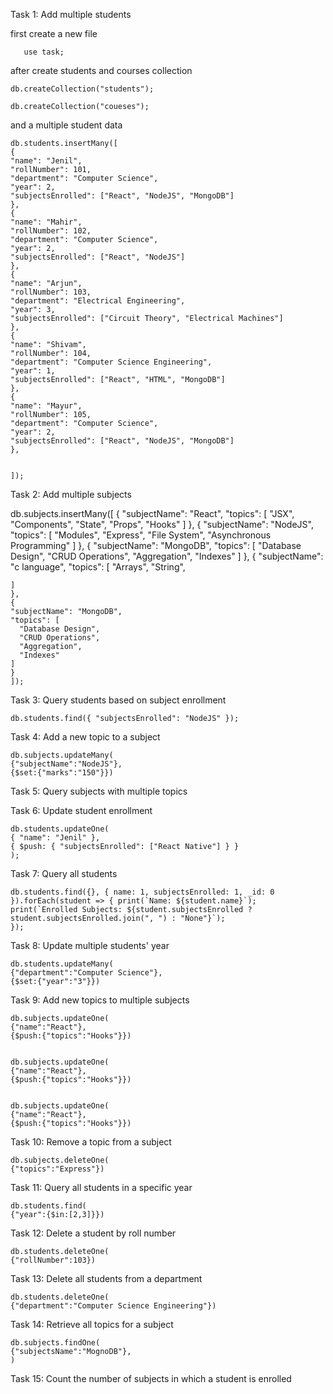 Task 1: Add multiple students

 first create a new file

       use task;

after create students and courses collection

    db.createCollection("students"); 

    db.createCollection("coueses");  

and a multiple student data

    db.students.insertMany([
    { 
    "name": "Jenil",
    "rollNumber": 101,
    "department": "Computer Science",
    "year": 2,
    "subjectsEnrolled": ["React", "NodeJS", "MongoDB"]
    },
    { 
    "name": "Mahir",
    "rollNumber": 102,
    "department": "Computer Science",
    "year": 2,
    "subjectsEnrolled": ["React", "NodeJS"]
    },
    { 
    "name": "Arjun",
    "rollNumber": 103,
    "department": "Electrical Engineering",
    "year": 3,
    "subjectsEnrolled": ["Circuit Theory", "Electrical Machines"]
    }, 
    { 
    "name": "Shivam",
    "rollNumber": 104,
    "department": "Computer Science Engineering",
    "year": 1,
    "subjectsEnrolled": ["React", "HTML", "MongoDB"]
    },
    { 
    "name": "Mayur",
    "rollNumber": 105,
    "department": "Computer Science",
    "year": 2,
    "subjectsEnrolled": ["React", "NodeJS", "MongoDB"]
    },


    ]);       


Task 2: Add multiple subjects

   db.subjects.insertMany([
    { 
    "subjectName": "React",
    "topics": [
      "JSX", 
      "Components", 
      "State", 
      "Props", 
      "Hooks"
    ]
    },
    { 
    "subjectName": "NodeJS", 
    "topics": [
      "Modules", 
      "Express", 
      "File System", 
      "Asynchronous Programming"
    ]
    },
    { 
    "subjectName": "MongoDB", 
    "topics": [
      "Database Design", 
      "CRUD Operations", 
      "Aggregation", 
      "Indexes"
    ]
    },
    { 
    "subjectName": "c language", 
    "topics": [
      "Arrays", 
      "String", 
     
    ]
    },
    { 
    "subjectName": "MongoDB", 
    "topics": [
      "Database Design", 
      "CRUD Operations", 
      "Aggregation", 
      "Indexes"
    ]
    }
    ]);

Task 3: Query students based on subject enrollment

    db.students.find({ "subjectsEnrolled": "NodeJS" });

Task 4: Add a new topic to a subject

    db.subjects.updateMany(
    {"subjectName":"NodeJS"},
    {$set:{"marks":"150"}})    

Task 5: Query subjects with multiple topics




Task 6: Update student enrollment

    db.students.updateOne(
    { "name": "Jenil" },
    { $push: { "subjectsEnrolled": ["React Native"] } }
    );

Task 7: Query all students    
   
    db.students.find({}, { name: 1, subjectsEnrolled: 1, _id: 0 }).forEach(student => { print(`Name: ${student.name}`);
    print(`Enrolled Subjects: ${student.subjectsEnrolled ? student.subjectsEnrolled.join(", ") : "None"}`);
    });

Task 8: Update multiple students' year

    db.students.updateMany(
    {"department":"Computer Science"},
    {$set:{"year":"3"}})  

Task 9: Add new topics to multiple subjects
    
    db.subjects.updateOne(
    {"name":"React"},
    {$push:{"topics":"Hooks"}}) 


    db.subjects.updateOne(
    {"name":"React"},
    {$push:{"topics":"Hooks"}}) 


    db.subjects.updateOne(
    {"name":"React"},
    {$push:{"topics":"Hooks"}}) 


Task 10: Remove a topic from a subject
   
    db.subjects.deleteOne(
    {"topics":"Express"})

Task 11: Query all students in a specific year
    
    db.students.find(
    {"year":{$in:[2,3]}})    

Task 12: Delete a student by roll number

    db.students.deleteOne(
    {"rollNumber":103})   

Task 13: Delete all students from a department

    db.students.deleteOne(
    {"department":"Computer Science Engineering"})

Task 14: Retrieve all topics for a subject

    db.subjects.findOne(
    {"subjectsName":"MognoDB"},
    )

Task 15: Count the number of subjects in which a student is enrolled  
  